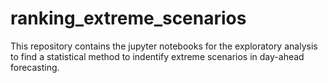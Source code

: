 # ranking_extreme_scenarios

This repository contains the jupyter notebooks for the exploratory analysis to find a statistical method to indentify extreme scenarios in day-ahead forecasting.
